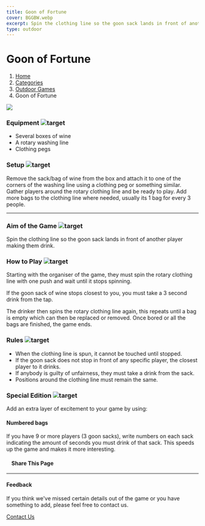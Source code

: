 ```yaml
---
title: Goon of Fortune
cover: BGGBW.webp
excerpt: Spin the clothing line so the goon sack lands in front of another player making them drink.
type: outdoor
---
```


# Goon of Fortune

1.  [Home](/)
2.  [Categories](GameCategories)
3.  [Outdoor Games](GameCategories/OutdoorGames)
4.  Goon of Fortune

![](/images/goonoffortune.webp)

### Equipment ![target](/images/liquor.webp)

-   Several boxes of wine
-   A rotary washing line
-   Clothing pegs

### Setup ![target](/images/settings.webp)

Remove the sack/bag of wine from the box and attach it to one of the corners of the washing line using a clothing peg or something similar. Gather players around the rotary clothing line and be ready to play. Add more bags to the clothing line where needed, usually its 1 bag for every 3 people.

* * *

### Aim of the Game ![target](/images/target.webp)

Spin the clothing line so the goon sack lands in front of another player making them drink.

### How to Play ![target](/images/question.webp)

Starting with the organiser of the game, they must spin the rotary clothing line with one push and wait until it stops spinning.

If the goon sack of wine stops closest to you, you must take a 3 second drink from the tap.

The drinker then spins the rotary clothing line again, this repeats until a bag is empty which can then be replaced or removed. Once bored or all the bags are finished, the game ends.

### Rules ![target](/images/rules.webp)

-   When the clothing line is spun, it cannot be touched until stopped.
-   If the goon sack does not stop in front of any specific player, the closest player to it drinks.
-   If anybody is guilty of unfairness, they must take a drink from the sack.
-   Positions around the clothing line must remain the same.

### Special Edition ![target](/images/special.webp)

Add an extra layer of excitement to your game by using:

#### **Numbered bags**

If you have 9 or more players (3 goon sacks), write numbers on each sack indicating the amount of seconds you must drink of that sack. This speeds up the game and makes it more interesting.

####     Share This Page

[](https://www.facebook.com/sharer/sharer.php?u=beergogglegames.co.uk/GameCategories/OutdoorGames/goonoffortune)[](https://www.instagram.com/direct/new/)[](https://twitter.com/intent/tweet?url=beergogglegames.co.uk/GameCategories/OutdoorGames/goonoffortune)

* * *

#### Feedback

If you think we've missed certain details out of the game or you have something to add, please feel free to contact us.

  
  
  
[Contact Us](contact)
